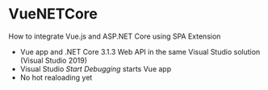 # VueNETCore
How to integrate Vue.js and ASP.NET Core using SPA Extension

- Vue app and .NET Core 3.1.3 Web API in the same Visual Studio solution (Visual Studio 2019)
- Visual Studio _Start Debugging_ starts Vue app
- No hot realoading yet
